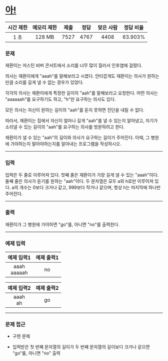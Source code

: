 # [아!](https://www.acmicpc.net/problem/4999)

<div align = center>

| 시간 제한 | 메모리 제한 | 제출  | 정답  | 맞은 사람 | 정답 비율 |
| :-------: | :---------: | :---: | :---: | :-------: | :-------: |
|   1 초    |   128 MB    | 7527  | 4767  |   4408    |  63.903%  |

</div>

### 문제

재환이는 저스틴 비버 콘서트에서 소리를 너무 많이 질러서 인후염에 걸렸다.

의사는 재환이에게 "aaah"를 말해보라고 시켰다. 안타깝게도 재환이는 의사가 원하는만큼 소리를 길게 낼 수 없는 경우가 있었다.

각각의 의사는 재환이에게 특정한 길이의 "aah"를 말해보라고 요청한다. 어떤 의사는 "aaaaaah"를 요구하기도 하고, "h"만 요구하는 의사도 있다.

모든 의사는 자신이 원하는 길이의 "aah"를 듣지 못하면 진단을 내릴 수 없다.

따라서, 재환이는 집에서 자신이 얼마나 길게 "aah"를 낼 수 있는지 알아냈고, 자기가 소리낼 수 있는 길이의 "aah"를 요구하는 의사를 방문하려고 한다.

재환이가 낼 수 있는 "aah"의 길이와 의사가 요구하는 길이가 주어진다. 이때, 그 병원에 가야하는지 말아야하는지를 알아내는 프로그램을 작성하시오.

---

### 입력

입력은 두 줄로 이루어져 있다. 첫째 줄은 재환이가 가장 길게 낼 수 있는 "aaah"이다. 둘째 줄은 의사가 듣기를 원하는 "aah"이다. 두 문자열은 모두 a와 h로만 이루어져 있다. a의 개수는 0보다 크거나 같고, 999보다 작거나 같으며, 항상 h는 마지막에 하나만 주어진다.

---

### 출력

재환이가 그 병원에 가야하면 "go"를, 아니면 "no"를 출력한다.

---

### 예제 입력

|   예제 입력1    | 예제 출력1 |
| :-------------: | :--------: |
| aaah<br/>aaaaah |     no     |

| 예제 입력2  | 예제 출력2 |
| :---------: | :--------: |
| aaah<br/>ah |     go     |

---

### 문제 접근

  - 구현 문제

  - 입력받은 첫 번째 문자열의 길이가 두 번째 문자열의 길이보다 크거나 같으면 "go"를, 아니면 "no" 출력